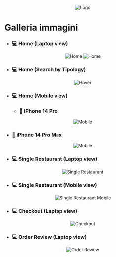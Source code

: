 <div style="text-align: center;">

![Logo](./src/assets/logo-deliveboo.png)

</div>

# Galleria immagini

- ### 💻 Home (Laptop view) 


<div style="text-align: center;">

![Home](./src/assets/images-readme/screencapture-1.png) 
![Home](./src/assets/images-readme/carousel.png)

</div>

- ### 💻 Home (Search by Tipology)

<div style="text-align: center;">

![Hover](./src/assets/images-readme/screencapture-hover.png)

</div>

- ### 💻 Home (Mobile view)


  - ### 📱 iPhone 14 Pro
<div style="text-align: center;">

![Mobile](./src/assets/images-readme/iPhone-14-Pro-438x891.png)

</div>

  - ### 📱 iPhone 14 Pro Max

<div style="text-align: center;">

![Mobile](./src/assets/images-readme/iPhone-14-Pro-Max-473x968.png)

</div>

- ### 💻 Single Restaurant (Laptop view)

<div style="text-align: center;">

![Single Restaurant](./src/assets/images-readme/single-rest.png)

</div>

- ### 💻 Single Restaurant (Mobile view)

<div style="text-align: center;">

![Single Restaurant Mobile](./src/assets/images-readme/mobilesingle-res.png)

</div>

- ### 💻 Checkout (Laptop view)

<div style="text-align: center;">

![Checkout](./src/assets/images-readme/checkout-payment.png)

</div>

- ### 💻 Order Review (Laptop view)

<div style="text-align: center;">

![Order Review](./src/assets/images-readme/order-review.png)

</div>